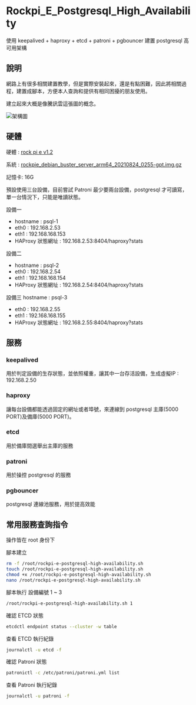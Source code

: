 # Rockpi_E_Postgresql_High_Availability

使用 keepalived + haproxy + etcd + patroni + pgbouncer 建置 postgresql 高可用架構

## 說明

網路上有很多相關建置教學，但是實際安裝起來，還是有點困難，因此將相關過程，建置成腳本，方便本人查詢和提供有相同困擾的朋友使用。

建立起來大概是像騰訊雲這張圖的概念。

![架構圖](https://ask.qcloudimg.com/draft/5217461/bnfhttzw3y.png)

## 硬體

硬體 : [rock pi e v1.2](https://wiki.radxa.com/RockpiE)

系統 : [rockpie_debian_buster_server_arm64_20210824_0255-gpt.img.gz](https://github.com/radxa/rock-pi-images-released/releases/download/v20210824/rockpie_debian_buster_server_arm64_20210824_0255-gpt.img.gz)

記憶卡: 16G

預設使用三台設備，目前嘗試 Patroni 最少要兩台設備，postgresql 才可讀寫，單一台情況下，只能是唯讀狀態。

設備一

- hostname : psql-1
- eth0 : 192.168.2.53
- eth1 : 192.168.168.153
- HAProxy 狀態網址 : 192.168.2.53:8404/haproxy?stats

設備二

- hostname : psql-2
- eth0 : 192.168.2.54
- eth1 : 192.168.168.154
- HAProxy 狀態網址 : 192.168.2.54:8404/haproxy?stats

設備三 hostname : psql-3

- eth0 : 192.168.2.55
- eth1 : 192.168.168.155
- HAProxy 狀態網址 : 192.168.2.55:8404/haproxy?stats

## 服務

### keepalived

用於判定設備的生存狀態，並依照權重，讓其中一台存活設備，生成虛擬IP : 192.168.2.50

### haproxy

讓每台設備都能透過固定的網址或者埠號，來連線到 postgresql 主庫(5000 PORT)及備庫(5000 PORT)。

### etcd

用於備庫間選舉出主庫的服務

### patroni

用於操控 postgresql 的服務

### pgbouncer

postgresql 連線池服務，用於提高效能

## 常用服務查詢指令

操作皆在 root 身份下

腳本建立

```bash
rm -f /root/rockpi-e-postgresql-high-availability.sh
touch /root/rockpi-e-postgresql-high-availability.sh
chmod +x /root/rockpi-e-postgresql-high-availability.sh
nano /root/rockpi-e-postgresql-high-availability.sh
```

腳本執行
設備編號 1 ~ 3

```bash
/root/rockpi-e-postgresql-high-availability.sh 1
```

確認 ETCD 狀態

```bash
etcdctl endpoint status --cluster -w table
```

查看 ETCD 執行紀錄

```bash
journalctl -u etcd -f
```

確認 Patroni 狀態

```bash
patronictl -c /etc/patroni/patroni.yml list
```

查看 Patroni 執行紀錄

```bash
journalctl -u patroni -f
```
